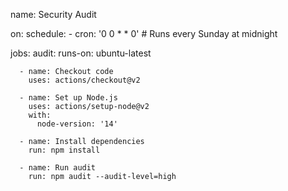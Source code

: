 name: Security Audit

on:
  schedule:
    - cron: '0 0 * * 0' # Runs every Sunday at midnight

jobs:
  audit:
    runs-on: ubuntu-latest

      - name: Checkout code
        uses: actions/checkout@v2

      - name: Set up Node.js
        uses: actions/setup-node@v2
        with:
          node-version: '14'

      - name: Install dependencies
        run: npm install

      - name: Run audit
        run: npm audit --audit-level=high
        
